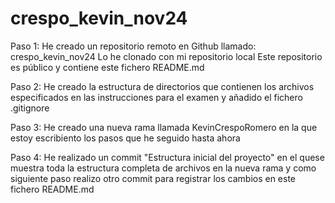 # crespo_kevin_nov24
Paso 1:
He creado un repositorio remoto en Github llamado: crespo_kevin_nov24
Lo he clonado con mi repositorio local
Este repositorio es público y contiene este fichero README.md

Paso 2:
He creado la estructura de directorios que contienen los archivos
especificados en las instrucciones para el examen y añadido
el fichero .gitignore

Paso 3:
He creado una nueva rama llamada KevinCrespoRomero
en la que estoy escribiento los pasos que he seguido hasta ahora

Paso 4:
He realizado un commit "Estructura inicial del proyecto"
en el quese muestra toda la estructura completa de archivos en la nueva rama
y como siguiente paso realizo otro commit para registrar los cambios en este 
fichero README.md

